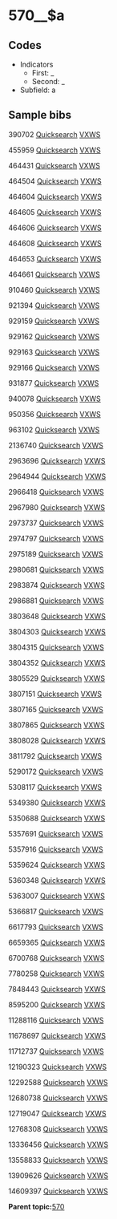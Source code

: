 # 570\_\_$a

## Codes

-   Indicators
    -   First: \_
    -   Second: \_
-   Subfield: a

## Sample bibs

390702 [Quicksearch](https://search.library.yale.edu/catalog/390702) [VXWS](http://prodorbis.library.yale.edu:7014/vxws/GetHoldingsService?bibId=390702)

455959 [Quicksearch](https://search.library.yale.edu/catalog/455959) [VXWS](http://prodorbis.library.yale.edu:7014/vxws/GetHoldingsService?bibId=455959)

464431 [Quicksearch](https://search.library.yale.edu/catalog/464431) [VXWS](http://prodorbis.library.yale.edu:7014/vxws/GetHoldingsService?bibId=464431)

464504 [Quicksearch](https://search.library.yale.edu/catalog/464504) [VXWS](http://prodorbis.library.yale.edu:7014/vxws/GetHoldingsService?bibId=464504)

464604 [Quicksearch](https://search.library.yale.edu/catalog/464604) [VXWS](http://prodorbis.library.yale.edu:7014/vxws/GetHoldingsService?bibId=464604)

464605 [Quicksearch](https://search.library.yale.edu/catalog/464605) [VXWS](http://prodorbis.library.yale.edu:7014/vxws/GetHoldingsService?bibId=464605)

464606 [Quicksearch](https://search.library.yale.edu/catalog/464606) [VXWS](http://prodorbis.library.yale.edu:7014/vxws/GetHoldingsService?bibId=464606)

464608 [Quicksearch](https://search.library.yale.edu/catalog/464608) [VXWS](http://prodorbis.library.yale.edu:7014/vxws/GetHoldingsService?bibId=464608)

464653 [Quicksearch](https://search.library.yale.edu/catalog/464653) [VXWS](http://prodorbis.library.yale.edu:7014/vxws/GetHoldingsService?bibId=464653)

464661 [Quicksearch](https://search.library.yale.edu/catalog/464661) [VXWS](http://prodorbis.library.yale.edu:7014/vxws/GetHoldingsService?bibId=464661)

910460 [Quicksearch](https://search.library.yale.edu/catalog/910460) [VXWS](http://prodorbis.library.yale.edu:7014/vxws/GetHoldingsService?bibId=910460)

921394 [Quicksearch](https://search.library.yale.edu/catalog/921394) [VXWS](http://prodorbis.library.yale.edu:7014/vxws/GetHoldingsService?bibId=921394)

929159 [Quicksearch](https://search.library.yale.edu/catalog/929159) [VXWS](http://prodorbis.library.yale.edu:7014/vxws/GetHoldingsService?bibId=929159)

929162 [Quicksearch](https://search.library.yale.edu/catalog/929162) [VXWS](http://prodorbis.library.yale.edu:7014/vxws/GetHoldingsService?bibId=929162)

929163 [Quicksearch](https://search.library.yale.edu/catalog/929163) [VXWS](http://prodorbis.library.yale.edu:7014/vxws/GetHoldingsService?bibId=929163)

929166 [Quicksearch](https://search.library.yale.edu/catalog/929166) [VXWS](http://prodorbis.library.yale.edu:7014/vxws/GetHoldingsService?bibId=929166)

931877 [Quicksearch](https://search.library.yale.edu/catalog/931877) [VXWS](http://prodorbis.library.yale.edu:7014/vxws/GetHoldingsService?bibId=931877)

940078 [Quicksearch](https://search.library.yale.edu/catalog/940078) [VXWS](http://prodorbis.library.yale.edu:7014/vxws/GetHoldingsService?bibId=940078)

950356 [Quicksearch](https://search.library.yale.edu/catalog/950356) [VXWS](http://prodorbis.library.yale.edu:7014/vxws/GetHoldingsService?bibId=950356)

963102 [Quicksearch](https://search.library.yale.edu/catalog/963102) [VXWS](http://prodorbis.library.yale.edu:7014/vxws/GetHoldingsService?bibId=963102)

2136740 [Quicksearch](https://search.library.yale.edu/catalog/2136740) [VXWS](http://prodorbis.library.yale.edu:7014/vxws/GetHoldingsService?bibId=2136740)

2963696 [Quicksearch](https://search.library.yale.edu/catalog/2963696) [VXWS](http://prodorbis.library.yale.edu:7014/vxws/GetHoldingsService?bibId=2963696)

2964944 [Quicksearch](https://search.library.yale.edu/catalog/2964944) [VXWS](http://prodorbis.library.yale.edu:7014/vxws/GetHoldingsService?bibId=2964944)

2966418 [Quicksearch](https://search.library.yale.edu/catalog/2966418) [VXWS](http://prodorbis.library.yale.edu:7014/vxws/GetHoldingsService?bibId=2966418)

2967980 [Quicksearch](https://search.library.yale.edu/catalog/2967980) [VXWS](http://prodorbis.library.yale.edu:7014/vxws/GetHoldingsService?bibId=2967980)

2973737 [Quicksearch](https://search.library.yale.edu/catalog/2973737) [VXWS](http://prodorbis.library.yale.edu:7014/vxws/GetHoldingsService?bibId=2973737)

2974797 [Quicksearch](https://search.library.yale.edu/catalog/2974797) [VXWS](http://prodorbis.library.yale.edu:7014/vxws/GetHoldingsService?bibId=2974797)

2975189 [Quicksearch](https://search.library.yale.edu/catalog/2975189) [VXWS](http://prodorbis.library.yale.edu:7014/vxws/GetHoldingsService?bibId=2975189)

2980681 [Quicksearch](https://search.library.yale.edu/catalog/2980681) [VXWS](http://prodorbis.library.yale.edu:7014/vxws/GetHoldingsService?bibId=2980681)

2983874 [Quicksearch](https://search.library.yale.edu/catalog/2983874) [VXWS](http://prodorbis.library.yale.edu:7014/vxws/GetHoldingsService?bibId=2983874)

2986881 [Quicksearch](https://search.library.yale.edu/catalog/2986881) [VXWS](http://prodorbis.library.yale.edu:7014/vxws/GetHoldingsService?bibId=2986881)

3803648 [Quicksearch](https://search.library.yale.edu/catalog/3803648) [VXWS](http://prodorbis.library.yale.edu:7014/vxws/GetHoldingsService?bibId=3803648)

3804303 [Quicksearch](https://search.library.yale.edu/catalog/3804303) [VXWS](http://prodorbis.library.yale.edu:7014/vxws/GetHoldingsService?bibId=3804303)

3804315 [Quicksearch](https://search.library.yale.edu/catalog/3804315) [VXWS](http://prodorbis.library.yale.edu:7014/vxws/GetHoldingsService?bibId=3804315)

3804352 [Quicksearch](https://search.library.yale.edu/catalog/3804352) [VXWS](http://prodorbis.library.yale.edu:7014/vxws/GetHoldingsService?bibId=3804352)

3805529 [Quicksearch](https://search.library.yale.edu/catalog/3805529) [VXWS](http://prodorbis.library.yale.edu:7014/vxws/GetHoldingsService?bibId=3805529)

3807151 [Quicksearch](https://search.library.yale.edu/catalog/3807151) [VXWS](http://prodorbis.library.yale.edu:7014/vxws/GetHoldingsService?bibId=3807151)

3807165 [Quicksearch](https://search.library.yale.edu/catalog/3807165) [VXWS](http://prodorbis.library.yale.edu:7014/vxws/GetHoldingsService?bibId=3807165)

3807865 [Quicksearch](https://search.library.yale.edu/catalog/3807865) [VXWS](http://prodorbis.library.yale.edu:7014/vxws/GetHoldingsService?bibId=3807865)

3808028 [Quicksearch](https://search.library.yale.edu/catalog/3808028) [VXWS](http://prodorbis.library.yale.edu:7014/vxws/GetHoldingsService?bibId=3808028)

3811792 [Quicksearch](https://search.library.yale.edu/catalog/3811792) [VXWS](http://prodorbis.library.yale.edu:7014/vxws/GetHoldingsService?bibId=3811792)

5290172 [Quicksearch](https://search.library.yale.edu/catalog/5290172) [VXWS](http://prodorbis.library.yale.edu:7014/vxws/GetHoldingsService?bibId=5290172)

5308117 [Quicksearch](https://search.library.yale.edu/catalog/5308117) [VXWS](http://prodorbis.library.yale.edu:7014/vxws/GetHoldingsService?bibId=5308117)

5349380 [Quicksearch](https://search.library.yale.edu/catalog/5349380) [VXWS](http://prodorbis.library.yale.edu:7014/vxws/GetHoldingsService?bibId=5349380)

5350688 [Quicksearch](https://search.library.yale.edu/catalog/5350688) [VXWS](http://prodorbis.library.yale.edu:7014/vxws/GetHoldingsService?bibId=5350688)

5357691 [Quicksearch](https://search.library.yale.edu/catalog/5357691) [VXWS](http://prodorbis.library.yale.edu:7014/vxws/GetHoldingsService?bibId=5357691)

5357916 [Quicksearch](https://search.library.yale.edu/catalog/5357916) [VXWS](http://prodorbis.library.yale.edu:7014/vxws/GetHoldingsService?bibId=5357916)

5359624 [Quicksearch](https://search.library.yale.edu/catalog/5359624) [VXWS](http://prodorbis.library.yale.edu:7014/vxws/GetHoldingsService?bibId=5359624)

5360348 [Quicksearch](https://search.library.yale.edu/catalog/5360348) [VXWS](http://prodorbis.library.yale.edu:7014/vxws/GetHoldingsService?bibId=5360348)

5363007 [Quicksearch](https://search.library.yale.edu/catalog/5363007) [VXWS](http://prodorbis.library.yale.edu:7014/vxws/GetHoldingsService?bibId=5363007)

5366817 [Quicksearch](https://search.library.yale.edu/catalog/5366817) [VXWS](http://prodorbis.library.yale.edu:7014/vxws/GetHoldingsService?bibId=5366817)

6617793 [Quicksearch](https://search.library.yale.edu/catalog/6617793) [VXWS](http://prodorbis.library.yale.edu:7014/vxws/GetHoldingsService?bibId=6617793)

6659365 [Quicksearch](https://search.library.yale.edu/catalog/6659365) [VXWS](http://prodorbis.library.yale.edu:7014/vxws/GetHoldingsService?bibId=6659365)

6700768 [Quicksearch](https://search.library.yale.edu/catalog/6700768) [VXWS](http://prodorbis.library.yale.edu:7014/vxws/GetHoldingsService?bibId=6700768)

7780258 [Quicksearch](https://search.library.yale.edu/catalog/7780258) [VXWS](http://prodorbis.library.yale.edu:7014/vxws/GetHoldingsService?bibId=7780258)

7848443 [Quicksearch](https://search.library.yale.edu/catalog/7848443) [VXWS](http://prodorbis.library.yale.edu:7014/vxws/GetHoldingsService?bibId=7848443)

8595200 [Quicksearch](https://search.library.yale.edu/catalog/8595200) [VXWS](http://prodorbis.library.yale.edu:7014/vxws/GetHoldingsService?bibId=8595200)

11288116 [Quicksearch](https://search.library.yale.edu/catalog/11288116) [VXWS](http://prodorbis.library.yale.edu:7014/vxws/GetHoldingsService?bibId=11288116)

11678697 [Quicksearch](https://search.library.yale.edu/catalog/11678697) [VXWS](http://prodorbis.library.yale.edu:7014/vxws/GetHoldingsService?bibId=11678697)

11712737 [Quicksearch](https://search.library.yale.edu/catalog/11712737) [VXWS](http://prodorbis.library.yale.edu:7014/vxws/GetHoldingsService?bibId=11712737)

12190323 [Quicksearch](https://search.library.yale.edu/catalog/12190323) [VXWS](http://prodorbis.library.yale.edu:7014/vxws/GetHoldingsService?bibId=12190323)

12292588 [Quicksearch](https://search.library.yale.edu/catalog/12292588) [VXWS](http://prodorbis.library.yale.edu:7014/vxws/GetHoldingsService?bibId=12292588)

12680738 [Quicksearch](https://search.library.yale.edu/catalog/12680738) [VXWS](http://prodorbis.library.yale.edu:7014/vxws/GetHoldingsService?bibId=12680738)

12719047 [Quicksearch](https://search.library.yale.edu/catalog/12719047) [VXWS](http://prodorbis.library.yale.edu:7014/vxws/GetHoldingsService?bibId=12719047)

12768308 [Quicksearch](https://search.library.yale.edu/catalog/12768308) [VXWS](http://prodorbis.library.yale.edu:7014/vxws/GetHoldingsService?bibId=12768308)

13336456 [Quicksearch](https://search.library.yale.edu/catalog/13336456) [VXWS](http://prodorbis.library.yale.edu:7014/vxws/GetHoldingsService?bibId=13336456)

13558833 [Quicksearch](https://search.library.yale.edu/catalog/13558833) [VXWS](http://prodorbis.library.yale.edu:7014/vxws/GetHoldingsService?bibId=13558833)

13909626 [Quicksearch](https://search.library.yale.edu/catalog/13909626) [VXWS](http://prodorbis.library.yale.edu:7014/vxws/GetHoldingsService?bibId=13909626)

14609397 [Quicksearch](https://search.library.yale.edu/catalog/14609397) [VXWS](http://prodorbis.library.yale.edu:7014/vxws/GetHoldingsService?bibId=14609397)

**Parent topic:**[570](../../tags/570/570.md)

